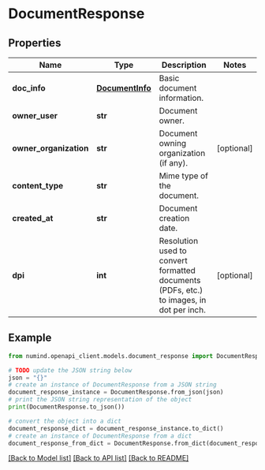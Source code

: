 # DocumentResponse


## Properties

Name | Type | Description | Notes
------------ | ------------- | ------------- | -------------
**doc_info** | [**DocumentInfo**](DocumentInfo.md) | Basic document information. | 
**owner_user** | **str** | Document owner. | 
**owner_organization** | **str** | Document owning organization (if any). | [optional] 
**content_type** | **str** | Mime type of the document. | 
**created_at** | **str** | Document creation date. | 
**dpi** | **int** | Resolution used to convert formatted documents (PDFs, etc.) to images, in dot per inch. | [optional] 

## Example

```python
from numind.openapi_client.models.document_response import DocumentResponse

# TODO update the JSON string below
json = "{}"
# create an instance of DocumentResponse from a JSON string
document_response_instance = DocumentResponse.from_json(json)
# print the JSON string representation of the object
print(DocumentResponse.to_json())

# convert the object into a dict
document_response_dict = document_response_instance.to_dict()
# create an instance of DocumentResponse from a dict
document_response_from_dict = DocumentResponse.from_dict(document_response_dict)
```
[[Back to Model list]](../README.md#documentation-for-models) [[Back to API list]](../README.md#documentation-for-api-endpoints) [[Back to README]](../README.md)


